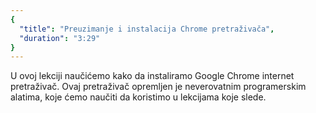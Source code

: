 ```yaml
---
{
  "title": "Preuzimanje i instalacija Chrome pretraživača",
  "duration": "3:29"
}
---
```


U ovoj lekciji naučićemo kako da instaliramo Google Chrome internet pretraživač. Ovaj pretraživač opremljen je neverovatnim programerskim alatima, koje ćemo naučiti da koristimo u lekcijama koje slede.
